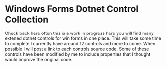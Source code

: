 # Windows Forms Dotnet Control Collection
Check back here often this is a work in progress here you will find many extened dotnet controls for win forms in one place.
This will take some time to complete I currently have around 12 controls and more to come.
When possible I will post a link to each controls source code.
Some of these controls have been modified by me to include properties that I thought would improve the original code.
